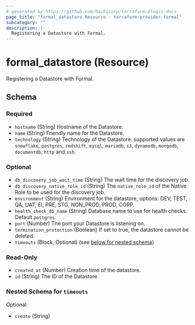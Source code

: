```yaml
---
# generated by https://github.com/hashicorp/terraform-plugin-docs
page_title: "formal_datastore Resource - terraform-provider-formal"
subcategory: ""
description: |-
  Registering a Datastore with Formal.
---
```


# formal_datastore (Resource)

Registering a Datastore with Formal.



<!-- schema generated by tfplugindocs -->
## Schema

### Required

- `hostname` (String) Hostname of the Datastore.
- `name` (String) Friendly name for the Datastore.
- `technology` (String) Technology of the Datastore: supported values are `snowflake`, `postgres`, `redshift`, `mysql`, `mariadb`, `s3`, `dynamodb`, `mongodb`, `documentdb`, `http` and `ssh`.

### Optional

- `db_discovery_job_wait_time` (String) The wait time for the discovery job.
- `db_discovery_native_role_id` (String) The `native_role_id` of the Native Role to be used for the discovery job.
- `environment` (String) Environment for the datastore, options: DEV, TEST, QA, UAT, EI, PRE, STG, NON_PROD, PROD, CORP.
- `health_check_db_name` (String) Database name to use for health checks. Default `postgres`.
- `port` (Number) The port your Datastore is listening on.
- `termination_protection` (Boolean) If set to true, the datastore cannot be deleted.
- `timeouts` (Block, Optional) (see [below for nested schema](#nestedblock--timeouts))

### Read-Only

- `created_at` (Number) Creation time of the datastore.
- `id` (String) The ID of the Datastore.

<a id="nestedblock--timeouts"></a>
### Nested Schema for `timeouts`

Optional:

- `create` (String)


